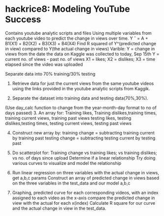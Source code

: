 # hackrice8: Modeling YouTube Success
Contains youtube analytic scripts and files
Using multiple variables from each youtube video to predict the change in views over time.
Y ˆ = A + B1(X1) + B2(X2) + B3(X3) + B4(X4)
Find R squared of Y^(predicted change in view) compared to Y(the actual change in views)
Varible:
Y = change in views from the date the data on Kaggle was collected to today, Sep 15th
Y = current no. of views - past no. of views
X1 = likes; X2 = dislikes; X3 = time elapsed since the video was uploaded

Separate data into 70% training/30% testing

1. Retrieve data for just the current views from the same youtube videos 
using the links provided in the youtube analytic scripts from Kaggik.

2. Separate the dataset into training data and testing data(70%,30%).

(Use day_calc function to change from the year-month-day format to no of days passed)
3. An array for:
Training likes, Training dislikes,training times, training current views, training past views
testing likes, testing dislikes,testing times, testing current views, testing past views

4. Construct new array by:
training change = subtracting training current by training past
testing change = subtracting testing current by testing past

5. Do scatterplot for:
Training change vs training likes; vs training dislikes; vs no. of days since upload
Determine if a linear relationship
Try doing various curves to visualize and model the relationship

6. Run linear regression on three variables with the actual change in views, get a,b,c params
Construct an array of predicted change in views based on the three variables in the test_data and our model a,b,c

7. Graphing, predicted curve for each corresponding videos, with an index assigned to each video as the x-axis
compare the predicted change in view with the actual for each x(index)
Calculate R square for our curve and the actual change in view in the test_data.



